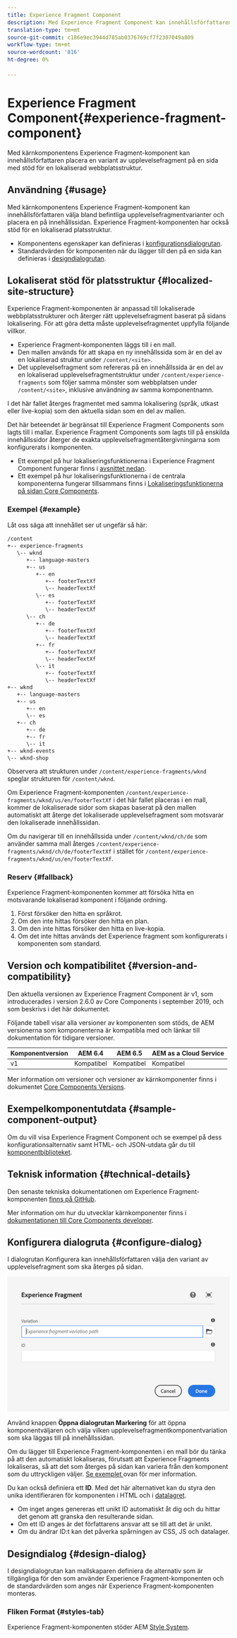 ```yaml
---
title: Experience Fragment Component
description: Med Experience Fragment Component kan innehållsförfattaren lägga till en upplevelsefragmentvariant på en sida.
translation-type: tm+mt
source-git-commit: c186e9ec3944d785ab0376769cf7f2307049a809
workflow-type: tm+mt
source-wordcount: '816'
ht-degree: 0%

---
```



# Experience Fragment Component{#experience-fragment-component}

Med kärnkomponentens Experience Fragment-komponent kan innehållsförfattaren placera en variant av upplevelsefragment på en sida med stöd för en lokaliserad webbplatsstruktur.

## Användning {#usage}

Med kärnkomponentens Experience Fragment-komponent kan innehållsförfattaren välja bland befintliga upplevelsefragmentvarianter och placera en på innehållssidan. Experience Fragment-komponenten har också stöd för en lokaliserad platsstruktur.

* Komponentens egenskaper kan definieras i [konfigurationsdialogrutan](#configure-dialog).
* Standardvärden för komponenten när du lägger till den på en sida kan definieras i [designdialogrutan](#design-dialog).

## Lokaliserat stöd för platsstruktur {#localized-site-structure}

Experience Fragment-komponenten är anpassad till lokaliserade webbplatsstrukturer och återger rätt upplevelsefragment baserat på sidans lokalisering. För att göra detta måste upplevelsefragmentet uppfylla följande villkor.

* Experience Fragment-komponenten läggs till i en mall.
* Den mallen används för att skapa en ny innehållssida som är en del av en lokaliserad struktur under `/content/<site>`.
* Det upplevelsefragment som refereras på en innehållssida är en del av en lokaliserad upplevelsefragmentstruktur under `/content/experience-fragments` som följer samma mönster som webbplatsen under `/content/<site>`, inklusive användning av samma komponentnamn.

I det här fallet återges fragmentet med samma lokalisering (språk, utkast eller live-kopia) som den aktuella sidan som en del av mallen.

Det här beteendet är begränsat till Experience Fragment Components som lagts till i mallar. Experience Fragment Components som lagts till på enskilda innehållssidor återger de exakta upplevelsefragmentåtergivningarna som konfigurerats i komponenten.

* Ett exempel på hur lokaliseringsfunktionerna i Experience Fragment Component fungerar finns i [avsnittet nedan](#example).
* Ett exempel på hur lokaliseringsfunktionerna i de centrala komponenterna fungerar tillsammans finns i [Lokaliseringsfunktionerna på sidan Core Components](/help/get-started/localization.md).

### Exempel {#example}

Låt oss säga att innehållet ser ut ungefär så här:

```
/content
+-- experience-fragments
   \-- wknd
      +-- language-masters
      +-- us
         +-- en
            +-- footerTextXf
            \-- headerTextXf
         \-- es
            +-- footerTextXf
            \-- headerTextXf
      \-- ch
         +-- de
            +-- footerTextXf
            \-- headerTextXf
         +-- fr
            +-- footerTextXf
            \-- headerTextXf
         \-- it
            +-- footerTextXf
            \-- headerTextXf
+-- wknd
   +-- language-masters
   +-- us
      +-- en
      \-- es
   +-- ch
      +-- de
      +-- fr
      \-- it
+-- wknd-events
\-- wknd-shop
```

Observera att strukturen under `/content/experience-fragments/wknd` speglar strukturen för `/content/wknd`.

Om Experience Fragment-komponenten `/content/experience-fragments/wknd/us/en/footerTextXf` i det här fallet placeras i en mall, kommer de lokaliserade sidor som skapas baserat på den mallen automatiskt att återge det lokaliserade upplevelsefragment som motsvarar den lokaliserade innehållssidan.

Om du navigerar till en innehållssida under `/content/wknd/ch/de` som använder samma mall återges `/content/experience-fragments/wknd/ch/de/footerTextXf` i stället för `/content/experience-fragments/wknd/us/en/footerTextXf`.

### Reserv {#fallback}

Experience Fragment-komponenten kommer att försöka hitta en motsvarande lokaliserad komponent i följande ordning.

1. Först försöker den hitta en språkrot.
1. Om den inte hittas försöker den hitta en plan.
1. Om den inte hittas försöker den hitta en live-kopia.
1. Om det inte hittas används det Experience fragment som konfigurerats i komponenten som standard.

## Version och kompatibilitet {#version-and-compatibility}

Den aktuella versionen av Experience Fragment Component är v1, som introducerades i version 2.6.0 av Core Components i september 2019, och som beskrivs i det här dokumentet.

Följande tabell visar alla versioner av komponenten som stöds, de AEM versionerna som komponenterna är kompatibla med och länkar till dokumentation för tidigare versioner.

| Komponentversion | AEM 6.4 | AEM 6.5 | AEM as a Cloud Service |
|--- |--- |---|---|
| v1 | Kompatibel | Kompatibel | Kompatibel |

Mer information om versioner och versioner av kärnkomponenter finns i dokumentet [Core Components Versions](/help/versions.md).

## Exempelkomponentutdata {#sample-component-output}

Om du vill visa Experience Fragment Component och se exempel på dess konfigurationsalternativ samt HTML- och JSON-utdata går du till [komponentbiblioteket](https://adobe.com/go/aem_cmp_library_xf).

## Teknisk information {#technical-details}

Den senaste tekniska dokumentationen om Experience Fragment-komponenten [finns på GitHub](https://adobe.com/go/aem_cmp_tech_xf_v1).

Mer information om hur du utvecklar kärnkomponenter finns i [dokumentationen till Core Components developer](/help/developing/overview.md).

## Konfigurera dialogruta {#configure-dialog}

I dialogrutan Konfigurera kan innehållsförfattaren välja den variant av upplevelsefragment som ska återges på sidan.

![Experience Fragment Components redigeringsdialogruta](/help/assets/experience-fragment-edit.png)

Använd knappen **Öppna dialogrutan Markering** för att öppna komponentväljaren och välja vilken upplevelsefragmentkomponentvariation som ska läggas till på innehållssidan.

Om du lägger till Experience Fragment-komponenten i en mall bör du tänka på att den automatiskt lokaliseras, förutsatt att Experience Fragments lokaliseras, så att det som återges på sidan kan variera från den komponent som du uttryckligen väljer. [Se exemplet ](#example) ovan för mer information.

Du kan också definiera ett **ID**. Med det här alternativet kan du styra den unika identifieraren för komponenten i HTML och i [datalagret](/help/developing/data-layer/overview.md).

* Om inget anges genereras ett unikt ID automatiskt åt dig och du hittar det genom att granska den resulterande sidan.
* Om ett ID anges är det författarens ansvar att se till att det är unikt.
* Om du ändrar ID:t kan det påverka spårningen av CSS, JS och datalager.

## Designdialog {#design-dialog}

I designdialogrutan kan mallskaparen definiera de alternativ som är tillgängliga för den som använder Experience Fragment-komponenten och de standardvärden som anges när Experience Fragment-komponenten monteras.

### Fliken Format {#styles-tab}

Experience Fragment-komponenten stöder AEM [Style System](/help/get-started/authoring.md#component-styling).
